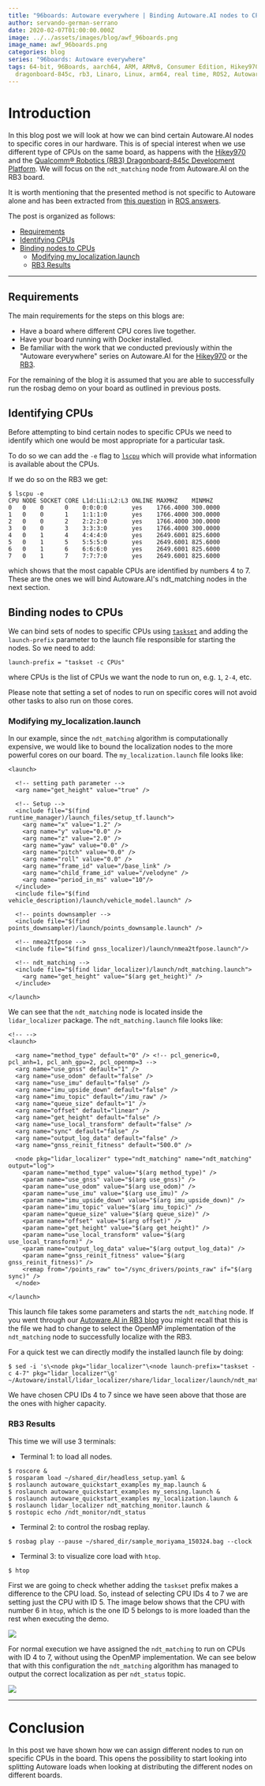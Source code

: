 ```yaml
---
title: "96boards: Autoware everywhere | Binding Autoware.AI nodes to CPUs"
author: servando-german-serrano
date: 2020-02-07T01:00:00.000Z
image: ../../assets/images/blog/awf_96boards.png
image_name: awf_96boards.png
categories: blog
series: "96boards: Autoware everywhere"
tags: 64-bit, 96Boards, aarch64, ARM, ARMv8, Consumer Edition, Hikey970,
  dragonboard-845c, rb3, Linaro, Linux, arm64, real time, ROS2, Autoware
---
```


# Introduction

In this blog post we will look at how we can bind certain Autoware.AI nodes to specific cores in our hardware. This is of special interest when we use different type of CPUs on the same board, as happens with the [Hikey970](https://www.96boards.org/product/hikey970/) and the [Qualcomm® Robotics (RB3) Dragonboard-845c Development Platform](https://www.96boards.org/product/rb3-platform/). We will focus on the `ndt_matching` node from Autoware.AI on the RB3 board.

It is worth mentioning that the presented method is not specific to Autoware alone and has been extracted from [this question](https://answers.ros.org/question/202712/how-to-bind-a-node-to-a-specific-cpu-core/) in [ROS answers](https://answers.ros.org/questions/).

The post is organized as follows:

- [Requirements](#requirements)
- [Identifying CPUs](#identifying-cpus)
- [Binding nodes to CPUs](#binding-nodes-to-cpus)
  - [Modifying my_localization.launch](#modifying-my_localizationlaunch)
  - [RB3 Results](#rb3-results)

---

## Requirements

The main requirements for the steps on this blogs are:

- Have a board where different CPU cores live together.
- Have your board running with Docker installed.
- Be familiar with the work that we conducted previously within the "Autoware everywhere" series on Autoware.AI for the [Hikey970](https://www.96boards.org/blog/autoware.auto_hikey970/) or the [RB3](https://www.96boards.org/blog/autoware.ai_rb3/).

For the remaining of the blog it is assumed that you are able to successfully run the rosbag demo on your board as outlined in previous posts.

## Identifying CPUs

Before attempting to bind certain nodes to specific CPUs we need to identify which one would be most appropriate for a particular task.

To do so we can add the `-e` flag to [`lscpu`](https://linux.die.net/man/1/lscpu) which will provide what information is available about the CPUs.

If we do so on the RB3 we get:

```
$ lscpu -e
CPU NODE SOCKET CORE L1d:L1i:L2:L3 ONLINE MAXMHZ    MINMHZ
0   0    0      0    0:0:0:0       yes    1766.4000 300.0000
1   0    0      1    1:1:1:0       yes    1766.4000 300.0000
2   0    0      2    2:2:2:0       yes    1766.4000 300.0000
3   0    0      3    3:3:3:0       yes    1766.4000 300.0000
4   0    1      4    4:4:4:0       yes    2649.6001 825.6000
5   0    1      5    5:5:5:0       yes    2649.6001 825.6000
6   0    1      6    6:6:6:0       yes    2649.6001 825.6000
7   0    1      7    7:7:7:0       yes    2649.6001 825.6000
```

which shows that the most capable CPUs are identified by numbers 4 to 7. These are the ones we will bind Autoware.AI's ndt_matching nodes in the next section.

## Binding nodes to CPUs

We can bind sets of nodes to specific CPUs using [`taskset`](https://linux.die.net/man/1/taskset) and adding the `launch-prefix` parameter to the launch file responsible for starting the nodes. So we need to add:

```
launch-prefix = "taskset -c CPUs"
```

where CPUs is the list of CPUs we want the node to run on, e.g. `1`, `2-4`, etc.

Please note that setting a set of nodes to run on specific cores will not avoid other tasks to also run on those cores.

### Modifying my_localization.launch

In our example, since the `ndt_matching` algorithm is computationally expensive, we would like to bound the localization nodes to the more powerful cores on our board. The `my_localization.launch` file looks like:

```
<launch>

  <!-- setting path parameter -->
  <arg name="get_height" value="true" />

  <!-- Setup -->
  <include file="$(find runtime_manager)/launch_files/setup_tf.launch">
    <arg name="x" value="1.2" />
    <arg name="y" value="0.0" />
    <arg name="z" value="2.0" />
    <arg name="yaw" value="0.0" />
    <arg name="pitch" value="0.0" />
    <arg name="roll" value="0.0" />
    <arg name="frame_id" value="/base_link" />
    <arg name="child_frame_id" value="/velodyne" />
    <arg name="period_in_ms" value="10"/>
  </include>
  <include file="$(find vehicle_description)/launch/vehicle_model.launch" />

  <!-- points downsampler -->
  <include file="$(find points_downsampler)/launch/points_downsample.launch" />

  <!-- nmea2tfpose -->
  <include file="$(find gnss_localizer)/launch/nmea2tfpose.launch"/>

  <!-- ndt_matching -->
  <include file="$(find lidar_localizer)/launch/ndt_matching.launch">
    <arg name="get_height" value="$(arg get_height)" />
  </include>

</launch>
```

We can see that the `ndt_matching` node is located inside the `lidar_localizer` package. The `ndt_matching.launch` file looks like:

```
<!-- -->
<launch>

  <arg name="method_type" default="0" /> <!-- pcl_generic=0, pcl_anh=1, pcl_anh_gpu=2, pcl_openmp=3 -->
  <arg name="use_gnss" default="1" />
  <arg name="use_odom" default="false" />
  <arg name="use_imu" default="false" />
  <arg name="imu_upside_down" default="false" />
  <arg name="imu_topic" default="/imu_raw" />
  <arg name="queue_size" default="1" />
  <arg name="offset" default="linear" />
  <arg name="get_height" default="false" />
  <arg name="use_local_transform" default="false" />
  <arg name="sync" default="false" />
  <arg name="output_log_data" default="false" />
  <arg name="gnss_reinit_fitness" default="500.0" />

  <node pkg="lidar_localizer" type="ndt_matching" name="ndt_matching" output="log">
    <param name="method_type" value="$(arg method_type)" />
    <param name="use_gnss" value="$(arg use_gnss)" />
    <param name="use_odom" value="$(arg use_odom)" />
    <param name="use_imu" value="$(arg use_imu)" />
    <param name="imu_upside_down" value="$(arg imu_upside_down)" />
    <param name="imu_topic" value="$(arg imu_topic)" />
    <param name="queue_size" value="$(arg queue_size)" />
    <param name="offset" value="$(arg offset)" />
    <param name="get_height" value="$(arg get_height)" />
    <param name="use_local_transform" value="$(arg use_local_transform)" />
    <param name="output_log_data" value="$(arg output_log_data)" />
    <param name="gnss_reinit_fitness" value="$(arg gnss_reinit_fitness)" />
    <remap from="/points_raw" to="/sync_drivers/points_raw" if="$(arg sync)" />
  </node>

</launch>
```

This launch file takes some parameters and starts the `ndt_matching` node. If you went through our [Autoware.AI in RB3 blog](https://www.96boards.org/blog/autoware.ai_rb3/) you might recall that this is the file we had to change to select the OpenMP implementation of the `ndt_matching` node to successfully localize with the RB3.

For a quick test we can directly modify the installed launch file by doing:

```
$ sed -i 's\<node pkg="lidar_localizer"\<node launch-prefix="taskset -c 4-7" pkg="lidar_localizer"\g' ~/Autoware/install/lidar_localizer/share/lidar_localizer/launch/ndt_matching.launch
```

We have chosen CPU IDs 4 to 7 since we have seen above that those are the ones with higher capacity.

### RB3 Results

This time we will use 3 terminals:

- Terminal 1: to load all nodes.

```
$ roscore &
$ rosparam load ~/shared_dir/headless_setup.yaml &
$ roslaunch autoware_quickstart_examples my_map.launch &
$ roslaunch autoware_quickstart_examples my_sensing.launch &
$ roslaunch autoware_quickstart_examples my_localization.launch &
$ roslaunch lidar_localizer ndt_matching_monitor.launch &
$ rostopic echo /ndt_monitor/ndt_status
```

- Terminal 2: to control the rosbag replay.

```
$ rosbag play --pause ~/shared_dir/sample_moriyama_150324.bag --clock
```

- Terminal 3: to visualize core load with `htop`.

```
$ htop
```

First we are going to check whether adding the `taskset` prefix makes a difference to the CPU load. So, instead of selecting CPU IDs 4 to 7 we are setting just the CPU with ID 5. The image below shows that the CPU with number 6 in `htop`, which is the one ID 5 belongs to is more loaded than the rest when executing the demo.

![](/assets/images/blog/rb3_cpu_5.png)

For normal execution we have assigned the `ndt_matching` to run on CPUs with ID 4 to 7, without using the OpenMP implementation. We can see below that with this configuration the `ndt_matching` algorithm has managed to output the correct localization as per `ndt_status` topic.

![](/assets/images/blog/rb3_cpu_4_7.png)

---

# Conclusion

In this post we have shown how we can assign different nodes to run on specific CPUs in the board. This opens the possibility to start looking into splitting Autoware loads when looking at distributing the different nodes on different boards.
